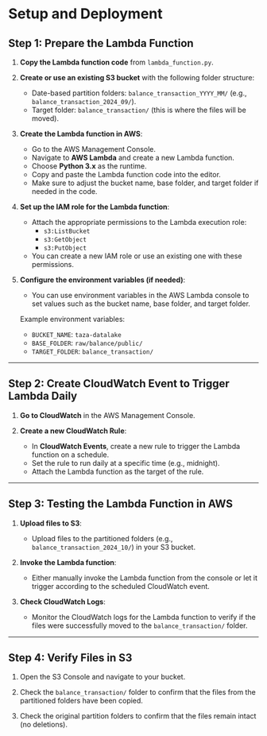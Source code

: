# Setup and Deployment

## Step 1: Prepare the Lambda Function

1. **Copy the Lambda function code** from `lambda_function.py`.

2. **Create or use an existing S3 bucket** with the following folder structure:
   - Date-based partition folders: `balance_transaction_YYYY_MM/` (e.g., `balance_transaction_2024_09/`).
   - Target folder: `balance_transaction/` (this is where the files will be moved).

3. **Create the Lambda function in AWS**:
   - Go to the AWS Management Console.
   - Navigate to **AWS Lambda** and create a new Lambda function.
   - Choose **Python 3.x** as the runtime.
   - Copy and paste the Lambda function code into the editor.
   - Make sure to adjust the bucket name, base folder, and target folder if needed in the code.

4. **Set up the IAM role for the Lambda function**:
   - Attach the appropriate permissions to the Lambda execution role:
     - `s3:ListBucket`
     - `s3:GetObject`
     - `s3:PutObject`
   - You can create a new IAM role or use an existing one with these permissions.

5. **Configure the environment variables (if needed)**:
   - You can use environment variables in the AWS Lambda console to set values such as the bucket name, base folder, and target folder.

   Example environment variables:
   - `BUCKET_NAME`: `taza-datalake`
   - `BASE_FOLDER`: `raw/balance/public/`
   - `TARGET_FOLDER`: `balance_transaction/`

---

## Step 2: Create CloudWatch Event to Trigger Lambda Daily

1. **Go to CloudWatch** in the AWS Management Console.

2. **Create a new CloudWatch Rule**:
   - In **CloudWatch Events**, create a new rule to trigger the Lambda function on a schedule.
   - Set the rule to run daily at a specific time (e.g., midnight).
   - Attach the Lambda function as the target of the rule.

---

## Step 3: Testing the Lambda Function in AWS

1. **Upload files to S3**:
   - Upload files to the partitioned folders (e.g., `balance_transaction_2024_10/`) in your S3 bucket.

2. **Invoke the Lambda function**:
   - Either manually invoke the Lambda function from the console or let it trigger according to the scheduled CloudWatch event.

3. **Check CloudWatch Logs**:
   - Monitor the CloudWatch logs for the Lambda function to verify if the files were successfully moved to the `balance_transaction/` folder.

---

## Step 4: Verify Files in S3

1. Open the S3 Console and navigate to your bucket.

2. Check the `balance_transaction/` folder to confirm that the files from the partitioned folders have been copied.

3. Check the original partition folders to confirm that the files remain intact (no deletions).
